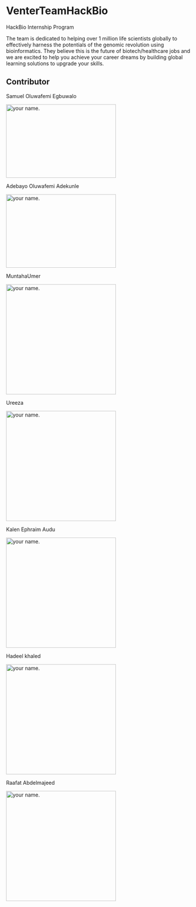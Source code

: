 # VenterTeamHackBio
HackBio Internship Program

The team is dedicated to helping over 1 million life scientists globally to effectively harness the potentials of the genomic revolution using bioinformatics. They believe this is the future of biotech/healthcare jobs and we are excited to help you achieve your career dreams by building global learning solutions to upgrade your skills.





## Contributor

Samuel Oluwafemi Egbuwalo 

<img src="https://user-images.githubusercontent.com/85350295/128296296-dddfca4f-ee3a-470a-b1de-2b8b9b144179.jpg" alt="your name." width="300" height= "200"/>

Adebayo Oluwafemi Adekunle

<img src="https://user-images.githubusercontent.com/88288059/128306099-6c63194d-890b-4e18-a5da-6ed7c3dca6b4.jpg" alt="your name." width="300" height= "200"/>

MuntahaUmer

<img src="https://user-images.githubusercontent.com/88343721/128332666-6e36e412-9ec4-46ad-b2ed-8c691e346e61.jpeg" alt="your name." width="300" height= "300"/>

Ureeza

<img src="https://user-images.githubusercontent.com/88342626/128333454-09ecb286-2cc1-4b3c-88e2-a58bc11ffb6d.jpeg" alt="your name." width="300" height= "300"/>

Kalen Ephraim Audu

<img src="https://user-images.githubusercontent.com/88288273/128369648-491e9c9b-86c0-4067-9232-a65dfadd0615.jpg" alt="your name." width="300" height= "300"/>

Hadeel khaled

<img src="https://user-images.githubusercontent.com/88321390/128371171-83ed5c23-7803-4595-868f-70ca9cc140b7.png" alt="your name." width="300" height= "300"/>

Raafat Abdelmajeed

<img src="https://user-images.githubusercontent.com/76243557/128511475-551f6fb3-665c-4dd4-b574-ffcd0fb87c68.jpg" alt="your name." width="300" height= "300"/>
